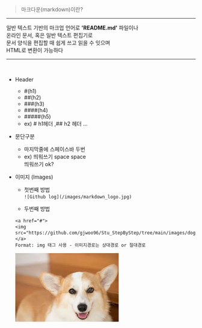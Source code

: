 >마크다운(markdown)이란?

___
일반 텍스트 기반의 마크업 언어로 
**'README.md'** 파일이나 <br>
온라인 문서, 혹은 일반 텍스트 편집기로 <br>
문서 양식을 편집할 때 쉽게 쓰고 읽을 수 잇으며<br> 
HTML로 변환이 가능하다
___
<br>

- Header
    - #(h1)
    - ##(h2)
    - ###(h3)
    - ####(h4)
    - #####(h5)  
    - ex) # h1헤더 ,## h2 헤더 ...

- 문단구분 
    - 마지막줄에 스페이스바 두번
    - ex) 띄워쓰기 space space  
     띄워쓰기 ok?

- 이미지 (Images)
    -  첫번째 방법  
    ```![Github log](/images/markdown_logo.jpg)```

    -   두번째 방법  
    ```
    <a href="#">
    <img src="https://github.com/gjwoo96/Stu_StepByStep/tree/main/images/dog.jpg">
    </a>
    Format: img 태그 사용 - 이미지경로는 상대경로 or 절대경로
    ```
    <a href="#">
    <img src="https://github.com/gjwoo96/Stu_StepByStep/blob/main/images/dog.jpg?raw=true">
    </a>
